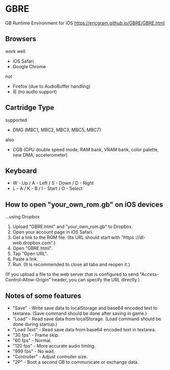 # GBRE
GB Runtime Environment for iOS https://ericgram.github.io/GBRE/GBRE.html

## Browsers
work well
* iOS Safari
* Google Chrome

not
* Firefox (due to AudioBuffer handling)
* IE (no audio support)

## Cartridge Type
supported
* DMG (MBC1, MBC2, MBC3, MBC5, MBC7)

also
* CGB (CPU double speed mode, RAM bank, VRAM bank, color palette, new DMA, accelerometer)

## Keyboard
* W - Up / A - Left / S - Down / D - Right
* L - A / K - B / I - Start / O - Select

## How to open "your_own_rom.gb" on iOS devices
...using Dropbox

1. Upload "GBRE.html" and "your_own_rom.gb" to Dropbox.
2. Open your account page in iOS Safari.
3. Get a link to the ROM file. (Its URL should start with "https ://dl-web.dropbox.com".)
4. Open "GBRE.html".
5. Tap "Open URL".
6. Paste a link.
7. Run. (It is recommended to close all tabs and reopen it.)

(If you upload a file to the web server that is configured to send "Access-Control-Allow-Origin" header, you can specify the URL directly.)

## Notes of some features
* "Save" - Write save data to localStorage and base64 encoded text to textarea. (Save command should be done after saving in game.)
* "Load" - Read save data from localStorage. (Load command should be done during startup.)
* "Load Text" - Read save data from base64 encoded text in textarea.
* "30 fps" - Frame skip.
* "60 fps" - Normal.
* "120 fps" - More accurate audio timing.
* "999 fps" - No wait.
* "Controller" - Adjust controller size.
* "2P" - Boot a second GB to communicate or exchange data.
